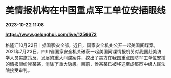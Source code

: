 # 美情报机构在中国重点军工单位安插眼线

**2023-10-22 11:08**

**https://www.gelonghui.com/live/1256672**

格隆汇10月22日｜据国家安全部，近日，国家安全机关公开一起美国间谍案。2021年7月23日，四川省国家安全机关破获一起美国间谍情报机关对我国赴美访学人员实施策反、发展的重大间谍案件，挖出了美方在我国重点国防军工单位安插的情报眼线侯某某，消除了重大隐患。目前，侯某某已被移送至成都市中级人民法院接受审判。